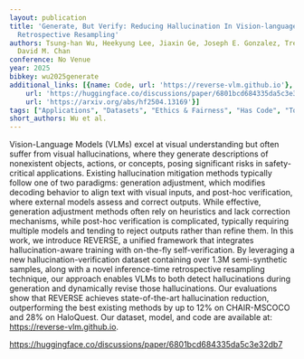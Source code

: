 ```yaml
---
layout: publication
title: 'Generate, But Verify: Reducing Hallucination In Vision-language Models With
  Retrospective Resampling'
authors: Tsung-han Wu, Heekyung Lee, Jiaxin Ge, Joseph E. Gonzalez, Trevor Darrell,
  David M. Chan
conference: No Venue
year: 2025
bibkey: wu2025generate
additional_links: [{name: Code, url: 'https://reverse-vlm.github.io'}, {name: Code,
    url: 'https://huggingface.co/discussions/paper/6801bcd684335da5c3e32db7'}, {name: Paper,
    url: 'https://arxiv.org/abs/hf2504.13169'}]
tags: ["Applications", "Datasets", "Ethics & Fairness", "Has Code", "Tools", "Training Techniques"]
short_authors: Wu et al.
---
```

Vision-Language Models (VLMs) excel at visual understanding but often suffer from visual hallucinations, where they generate descriptions of nonexistent objects, actions, or concepts, posing significant risks in safety-critical applications. Existing hallucination mitigation methods typically follow one of two paradigms: generation adjustment, which modifies decoding behavior to align text with visual inputs, and post-hoc verification, where external models assess and correct outputs. While effective, generation adjustment methods often rely on heuristics and lack correction mechanisms, while post-hoc verification is complicated, typically requiring multiple models and tending to reject outputs rather than refine them. In this work, we introduce REVERSE, a unified framework that integrates hallucination-aware training with on-the-fly self-verification. By leveraging a new hallucination-verification dataset containing over 1.3M semi-synthetic samples, along with a novel inference-time retrospective resampling technique, our approach enables VLMs to both detect hallucinations during generation and dynamically revise those hallucinations. Our evaluations show that REVERSE achieves state-of-the-art hallucination reduction, outperforming the best existing methods by up to 12% on CHAIR-MSCOCO and 28% on HaloQuest. Our dataset, model, and code are available at: https://reverse-vlm.github.io.

https://huggingface.co/discussions/paper/6801bcd684335da5c3e32db7